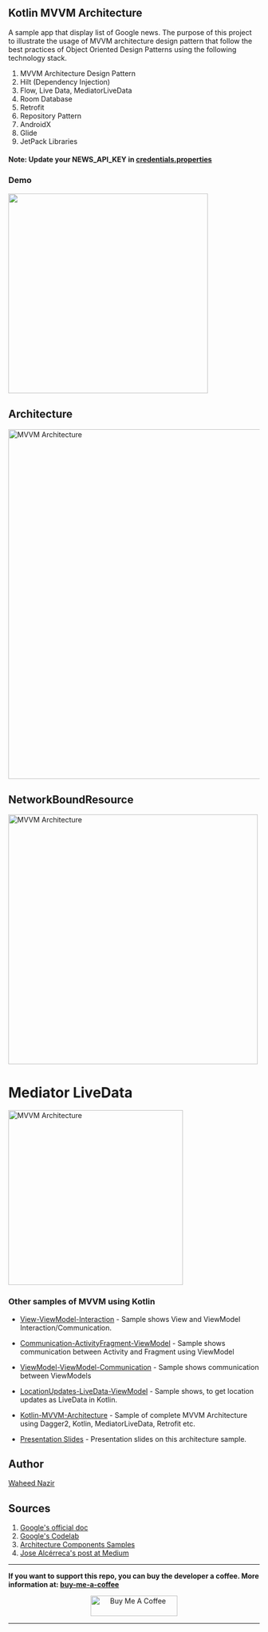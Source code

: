 ## Kotlin MVVM Architecture

A sample app that display list of Google news. The purpose of this project to illustrate the usage of MVVM architecture design pattern that follow the best practices of Object Oriented Design Patterns using the following technology stack.

 1. MVVM Architecture Design Pattern
 2. Hilt (Dependency Injection)
 3. Flow, Live Data, MediatorLiveData
 4. Room Database
 5. Retrofit
 6. Repository Pattern
 7. AndroidX
 8. Glide
 9. JetPack Libraries

#### Note: Update your NEWS_API_KEY in [credentials.properties](credentials.properties)

### Demo
<img height="400px" src="https://github.com/WaheedNazir/Kotlin-MVVM-Architecture/blob/master/screens/sample_demo.gif" />

## Architecture
<img alt="MVVM Architecture" height="700px" src="https://github.com/WaheedNazir/Kotlin-MVVM-Architecture/blob/master/screens/Architecture_design_new.jpg" />


## NetworkBoundResource
<img alt="MVVM Architecture" height="500px" src="https://github.com/WaheedNazir/Kotlin-MVVM-Architecture/blob/master/screens/network-bound-resource.png" />


# Mediator LiveData
<img alt="MVVM Architecture" height="350px" src="https://github.com/WaheedNazir/Kotlin-MVVM-Architecture/blob/master/screens/Mediator_LiveData_Combined_These_Data_Sounrces.png" />


### Other samples of MVVM using Kotlin

* [View-ViewModel-Interaction] - Sample shows View and ViewModel Interaction/Communication.
* [Communication-ActivityFragment-ViewModel] - Sample shows communication between Activity and Fragment using ViewModel
* [ViewModel-ViewModel-Communication] - Sample shows communication between ViewModels
* [LocationUpdates-LiveData-ViewModel] - Sample shows, to get location updates as LiveData in Kotlin.
* [Kotlin-MVVM-Architecture] - Sample of complete MVVM Architecture using Dagger2, Kotlin, MediatorLiveData, Retrofit etc.
* [Presentation Slides] - Presentation slides on this architecture sample.

   [Kotlin-MVVM-Architecture]: <https://github.com/WaheedNazir/Kotlin-MVVM-Architecture>
   [View-ViewModel-Interaction]: <https://github.com/WaheedNazir/View-ViewModel-Interaction>
   [ViewModel-ViewModel-Communication]: <https://github.com/WaheedNazir/ViewModel-ViewModel-Communication>
   [Communication-ActivityFragment-ViewModel]: <https://github.com/WaheedNazir/Communication-ActivityFragment-ViewModel>
   [LocationUpdates-LiveData-ViewModel]: <https://github.com/WaheedNazir/LocationUpdates-LiveData-ViewModel>
   [Presentation Slides]: <https://github.com/WaheedNazir/Kotlin-MVVM-Architecture/blob/master/Presentation_WaheedNazir_FINAL.pdf>

   



## Author
[Waheed Nazir](https://github.com/WaheedNazir "Waheed Nazir (WaveTechStudio)")


## Sources
 1. [Google's official doc](https://developer.android.com/jetpack/docs/guide)
 2. [Google's Codelab](https://codelabs.developers.google.com/codelabs/android-training-livedata-viewmodel/#0)
 3. [Architecture Components Samples](https://github.com/android/architecture-components-samples)
 4. [Jose Alcérreca's post at Medium](https://medium.com/androiddevelopers/livedata-beyond-the-viewmodel-reactive-patterns-using-transformations-and-mediatorlivedata-fda520ba00b7)

---

**If you want to support this repo, you can buy the developer a coffee. More information at: [buy-me-a-coffee](https://github.com/WaheedNazir/buy-me-coffee/blob/main/buy-me-coffee.md)**

<p align="center"><a href="https://www.buymeacoffee.com/waheed.nazir" target="_blank"><img src="https://cdn.buymeacoffee.com/buttons/default-orange.png" alt="Buy Me A Coffee" height="41" width="174"></a></p>

---

